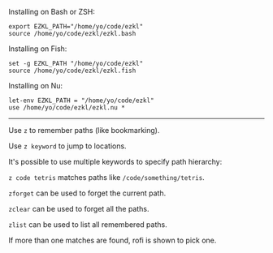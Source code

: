 Installing on Bash or ZSH:

```
export EZKL_PATH="/home/yo/code/ezkl"
source /home/yo/code/ezkl/ezkl.bash
```

Installing on Fish:

```
set -g EZKL_PATH "/home/yo/code/ezkl"
source /home/yo/code/ezkl/ezkl.fish
```

Installing on Nu:

```
let-env EZKL_PATH = "/home/yo/code/ezkl"
use /home/yo/code/ezkl/ezkl.nu *
```

---

Use `z` to remember paths (like bookmarking).

Use `z keyword` to jump to locations.

It's possible to use multiple keywords to specify path hierarchy:

`z code tetris` matches paths like `/code/something/tetris`.

`zforget` can be used to forget the current path.

`zclear` can be used to forget all the paths.

`zlist` can be used to list all remembered paths.

If more than one matches are found, rofi is shown to pick one.